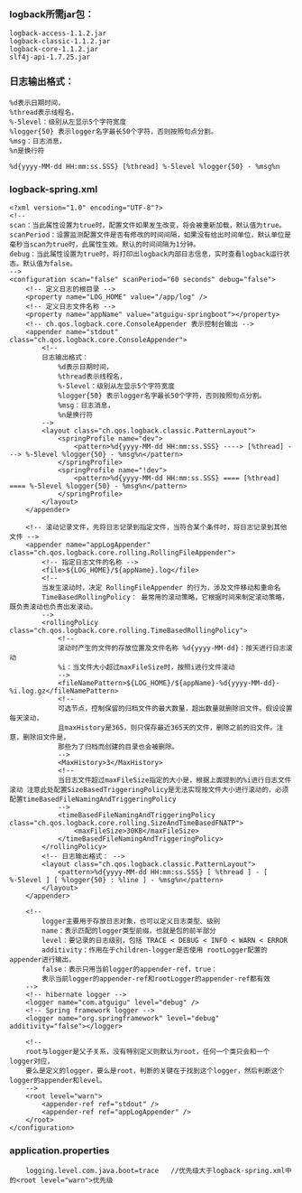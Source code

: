     
### logback所需jar包：
    
    logback-access-1.1.2.jar
    logback-classic-1.1.2.jar
    logback-core-1.1.2.jar
    slf4j-api-1.7.25.jar

### 日志输出格式：
	%d表示日期时间，
	%thread表示线程名，
	%-5level：级别从左显示5个字符宽度
	%logger{50} 表示logger名字最长50个字符，否则按照句点分割。
	%msg：日志消息，
	%n是换行符

	%d{yyyy-MM-dd HH:mm:ss.SSS} [%thread] %-5level %logger{50} - %msg%n
	
### logback-spring.xml

    <?xml version="1.0" encoding="UTF-8"?>
    <!--
    scan：当此属性设置为true时，配置文件如果发生改变，将会被重新加载，默认值为true。
    scanPeriod：设置监测配置文件是否有修改的时间间隔，如果没有给出时间单位，默认单位是毫秒当scan为true时，此属性生效。默认的时间间隔为1分钟。
    debug：当此属性设置为true时，将打印出logback内部日志信息，实时查看logback运行状态。默认值为false。
    -->
    <configuration scan="false" scanPeriod="60 seconds" debug="false">
        <!-- 定义日志的根目录 -->
        <property name="LOG_HOME" value="/app/log" />
        <!-- 定义日志文件名称 -->
        <property name="appName" value="atguigu-springboot"></property>
        <!-- ch.qos.logback.core.ConsoleAppender 表示控制台输出 -->
        <appender name="stdout" class="ch.qos.logback.core.ConsoleAppender">
            <!--
            日志输出格式：
    			%d表示日期时间，
    			%thread表示线程名，
    			%-5level：级别从左显示5个字符宽度
    			%logger{50} 表示logger名字最长50个字符，否则按照句点分割。 
    			%msg：日志消息，
    			%n是换行符
            -->
            <layout class="ch.qos.logback.classic.PatternLayout">
                <springProfile name="dev">
                    <pattern>%d{yyyy-MM-dd HH:mm:ss.SSS} ----> [%thread] ---> %-5level %logger{50} - %msg%n</pattern>
                </springProfile>
                <springProfile name="!dev">
                    <pattern>%d{yyyy-MM-dd HH:mm:ss.SSS} ==== [%thread] ==== %-5level %logger{50} - %msg%n</pattern>
                </springProfile>
            </layout>
        </appender>
    
        <!-- 滚动记录文件，先将日志记录到指定文件，当符合某个条件时，将日志记录到其他文件 -->  
        <appender name="appLogAppender" class="ch.qos.logback.core.rolling.RollingFileAppender">
            <!-- 指定日志文件的名称 -->
            <file>${LOG_HOME}/${appName}.log</file>
            <!--
            当发生滚动时，决定 RollingFileAppender 的行为，涉及文件移动和重命名
            TimeBasedRollingPolicy： 最常用的滚动策略，它根据时间来制定滚动策略，既负责滚动也负责出发滚动。
            -->
            <rollingPolicy class="ch.qos.logback.core.rolling.TimeBasedRollingPolicy">
                <!--
                滚动时产生的文件的存放位置及文件名称 %d{yyyy-MM-dd}：按天进行日志滚动 
                %i：当文件大小超过maxFileSize时，按照i进行文件滚动
                -->
                <fileNamePattern>${LOG_HOME}/${appName}-%d{yyyy-MM-dd}-%i.log.gz</fileNamePattern>
                <!-- 
                可选节点，控制保留的归档文件的最大数量，超出数量就删除旧文件。假设设置每天滚动，
                且maxHistory是365，则只保存最近365天的文件，删除之前的旧文件。注意，删除旧文件是，
                那些为了归档而创建的目录也会被删除。
                -->
                <MaxHistory>3</MaxHistory>
                <!-- 
                当日志文件超过maxFileSize指定的大小是，根据上面提到的%i进行日志文件滚动 注意此处配置SizeBasedTriggeringPolicy是无法实现按文件大小进行滚动的，必须配置timeBasedFileNamingAndTriggeringPolicy
                -->
                <timeBasedFileNamingAndTriggeringPolicy class="ch.qos.logback.core.rolling.SizeAndTimeBasedFNATP">
                    <maxFileSize>30KB</maxFileSize>
                </timeBasedFileNamingAndTriggeringPolicy>
            </rollingPolicy>
            <!-- 日志输出格式： -->     
            <layout class="ch.qos.logback.classic.PatternLayout">
                <pattern>%d{yyyy-MM-dd HH:mm:ss.SSS} [ %thread ] - [ %-5level ] [ %logger{50} : %line ] - %msg%n</pattern>
            </layout>
        </appender>
    
        <!-- 
    		logger主要用于存放日志对象，也可以定义日志类型、级别
    		name：表示匹配的logger类型前缀，也就是包的前半部分
    		level：要记录的日志级别，包括 TRACE < DEBUG < INFO < WARN < ERROR
    		additivity：作用在于children-logger是否使用 rootLogger配置的appender进行输出，
    		false：表示只用当前logger的appender-ref，true：
    		表示当前logger的appender-ref和rootLogger的appender-ref都有效
        -->
        <!-- hibernate logger -->
        <logger name="com.atguigu" level="debug" />
        <!-- Spring framework logger -->
        <logger name="org.springframework" level="debug" additivity="false"></logger>
    
        <!-- 
        root与logger是父子关系，没有特别定义则默认为root，任何一个类只会和一个logger对应，
        要么是定义的logger，要么是root，判断的关键在于找到这个logger，然后判断这个logger的appender和level。 
        -->
        <root level="warn">
            <appender-ref ref="stdout" />
            <appender-ref ref="appLogAppender" />
        </root>
    </configuration>
    
### application.properties
        logging.level.com.java.boot=trace   //优先级大于logback-spring.xml中的<root level="warn">优先级
    
    